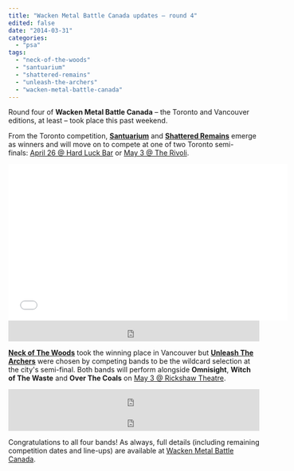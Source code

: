 ```yaml
---
title: "Wacken Metal Battle Canada updates – round 4"
edited: false
date: "2014-03-31"
categories:
  - "psa"
tags:
  - "neck-of-the-woods"
  - "santuarium"
  - "shattered-remains"
  - "unleash-the-archers"
  - "wacken-metal-battle-canada"
---
```


Round four of **Wacken Metal Battle Canada** – the Toronto and Vancouver editions, at least – took place this past weekend.

From the Toronto competition, [**Santuarium**](http://www.santuarium.com/santuarium/) and [**Shattered Remains**](http://shattered-remains.bandcamp.com/track/unbreakable) emerge as winners and will move on to compete at one of two Toronto semi-finals: [April 26 @ Hard Luck Bar](https://www.facebook.com/events/1461026537458437/) or [May 3 @ The Rivoli](https://www.facebook.com/events/714280651930391/).

<iframe src="//www.youtube.com/embed/tYFZieiqty4" height="315" width="560" allowfullscreen frameborder="0"></iframe>

<iframe style="border: 0; width: 100%; height: 42px;" src="http://bandcamp.com/EmbeddedPlayer/track=491714554/size=small/bgcol=ffffff/linkcol=0687f5/transparent=true/" height="240" width="320" seamless=""></iframe>

[**Neck of The Woods**](http://neckofthewoods.bandcamp.com/) took the winning place in Vancouver but [**Unleash The Archers**](http://unleashthearchers.bandcamp.com/) were chosen by competing bands to be the wildcard selection at the city's semi-final. Both bands will perform alongside **Omnisight**, **Witch of The Waste** and **Over The Coals** on [May 3 @ Rickshaw Theatre](https://www.facebook.com/events/594480213935242/).

<iframe style="border: 0; width: 100%; height: 42px;" src="http://bandcamp.com/EmbeddedPlayer/album=62043075/size=small/bgcol=ffffff/linkcol=0687f5/transparent=true/" height="240" width="320" seamless=""></iframe>

<iframe style="border: 0; width: 100%; height: 42px;" src="http://bandcamp.com/EmbeddedPlayer/album=1840956323/size=small/bgcol=ffffff/linkcol=0687f5/transparent=true/" height="240" width="320" seamless=""></iframe>

Congratulations to all four bands! As always, full details (including remaining competition dates and line-ups) are available at [Wacken Metal Battle Canada](http://www.metalbattle.ca/shows.html).
